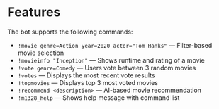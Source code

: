 # Features

The bot supports the following commands:

- `!movie genre=Action year=2020 actor="Tom Hanks"` — Filter-based movie selection
- `!movieinfo "Inception"` — Shows runtime and rating of a movie
- `!vote genre=Comedy` — Users vote between 3 random movies
- `!votes` — Displays the most recent vote results
- `!topmovies` — Displays top 3 most voted movies
- `!recommend <description>` — AI-based movie recommendation
- `!m1328_help` — Shows help message with command list